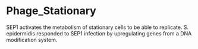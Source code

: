 # Phage_Stationary
SEP1 activates the metabolism of stationary cells to be able to replicate. S. epidermidis responded to SEP1 infection by upregulating genes from a DNA modification system.
